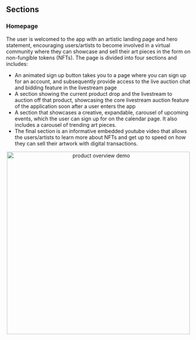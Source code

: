 
## Sections

### Homepage
The user is welcomed to the app with an artistic landing page and hero statement, encouraging users/artists to become involved in a virtual community where they can showcase and sell their art pieces in the form on non-fungible tokens (NFTs).
The page is divided into four sections and includes:

* An animated sign up button takes you to a page where you can sign up for an account, and subsequently provide access to the live auction chat and bidding feature in the livestream page
* A section showing the current product drop and the livestream to auction off that product, showcasing the core livestream auction feature of the application soon after a user enters the app
* A section that showcases a creative, expandable, carousel of upcoming events, which the user can sign up for on the calendar page. It also includes a carousel of trending art pieces. 
* The final section is an informative embedded youtube video that allows the users/artists to learn more about NFTs and get up to speed on how they can sell their artwork with digital transactions.
<p
  align="center">
  <img
    alt="product overview demo" height=500 src="demos/Homepage.gif">
</p>
